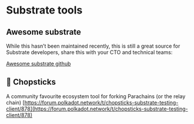 # Substrate tools

## Awesome substrate

While this hasn’t been maintained recently, this is still a great source for Substrate developers, share this with your CTO and technical teams:

[Awesome substrate github](https://github.com/substrate-developer-hub/awesome-substrate)

## 🥢 Chopsticks

A community favourite ecosystem tool for forking Parachains (or the relay chain) [https://forum.polkadot.network/t/chopsticks-substrate-testing-client/878](https://forum.polkadot.network/t/chopsticks-substrate-testing-client/878)
